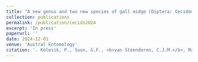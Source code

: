 ```yaml
---
title: "A new genus and two new species of gall midge (Diptera: Cecidomyiidae) feeding on Guinea grass Megathyrsus maximus (Poaceae) in Africa"
collection: publications
permalink: /publication/cecids2024
excerpt: 'In press'
paperurl: ''
date: 2024-12-01
venue: 'Austral Entomology'
citation: '. Kolesik, P., Suon, G.F., <b>van Steenderen, C.J.M.</b>, Marࢢn, D., Plowes, R. and Paterson, I.D. 2024. <i>Austral Entomology</i> (10) doi: '
---
```

